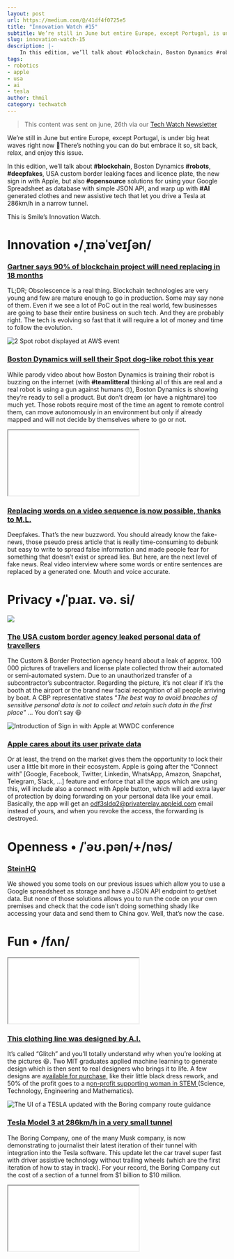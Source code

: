 ```yaml
---
layout: post
url: https://medium.com/@/41df4f0725e5
title: "Innovation Watch #15"
subtitle: We’re still in June but entire Europe, except Portugal, is under big heat waves right now 🥵There’s nothing you can do but embrace it
slug: innovation-watch-15
description: |-
    In this edition, we’ll talk about #blockchain, Boston Dynamics #robots, #deepfakes, USA custom border leaking faces and licence plate, the new sign in with Apple, but also #opensource solutions for us
tags:
- robotics
- apple
- usa
- ai
- tesla
author: thmil
category: techwatch
---
```


> This content was sent on june, 26th via our [Tech Watch Newsletter](https://mailchi.mp/c414f1508567/techwatch)

We’re still in June but entire Europe, except Portugal, is under big heat waves right now 🥵There’s nothing you can do but embrace it so, sit back, relax, and enjoy this issue.

In this edition, we’ll talk about **#blockchain**, Boston Dynamics **#robots**, **#deepfakes**, USA custom border leaking faces and licence plate, the new sign in with Apple, but also **#opensource** solutions for using your Google Spreadsheet as database with simple JSON API, and warp up with **#AI** generated clothes and new assistive tech that let you drive a Tesla at 286km/h in a narrow tunnel.

This is Smile’s Innovation Watch.

# Innovation •/ˌɪnəˈveɪʃən/

### [Gartner says 90% of blockchain project will need replacing in 18 months](https://www.zdnet.com/article/gartner-says-90-of-blockchain-projects-will-need-replacing-in-18-months/)

TL;DR; Obsolescence is a real thing.
Blockchain technologies are very young and few are mature enough to go in production. Some may say none of them. Even if we see a lot of PoC out in the real world, few businesses are going to base their entire business on such tech. And they are probably right. The tech is evolving so fast that it will require a lot of money and time to follow the evolution.

![2 Spot robot displayed at AWS event](/assets/images/posts/0*kO5hOYhgK2vpsvHQ.jpg)

### [Boston Dynamics will sell their Spot dog-like robot this year](https://www.theverge.com/2019/6/5/18653710/boston-dynamics-first-commercial-robot-spot-demo-amazon-remars-conference-marc-raibert)

While parody video about how Boston Dynamics is training their robot is buzzing on the internet (with **#teamlitteral** thinking all of this are real and a real robot is using a gun against humans 🙄), Boston Dynamics is showing they’re ready to sell a product. But don’t dream (or have a nightmare) too much yet. Those robots require most of the time an agent to remote control them, can move autonomously in an environment but only if already mapped and will not decide by themselves where to go or not.

<iframe src="/assets/images/posts/8d5c7a5741d88136ec44a832ccaeb2d7.html"></iframe>

### [Replacing words on a video sequence is now possible, thanks to M.L.](https://www.theverge.com/2019/6/10/18659432/deepfake-ai-fakes-tech-edit-video-by-typing-new-words)

Deepfakes. That’s the new buzzword. You should already know the fake-news, those pseudo press article that is really time-consuming to debunk but easy to write to spread false information and made people fear for something that doesn’t exist or spread lies. But here, are the next level of fake news. Real video interview where some words or entire sentences are replaced by a generated one. Mouth and voice accurate.

# Privacy •/ˈpɹaɪ. və. si/

![](/assets/images/posts/0*t3tZ-dWtrhO8YuY7.jpg)

### [The USA custom border agency leaked personal data of travellers](https://techcrunch.com/2019/06/10/cbp-data-breach/)

The Custom & Border Protection agency heard about a leak of approx. 100 000 pictures of travellers and license plate collected throw their automated or semi-automated system. Due to an unauthorized transfer of a subcontractor’s subcontractor. Regarding the picture, it’s not clear if it’s the booth at the airport or the brand new facial recognition of all people arriving by boat. A CBP representative states “*The best way to avoid breaches of sensitive personal data is not to collect and retain such data in the first place*” … You don’t say 😆

![Introduction of Sign in with Apple at WWDC conference](/assets/images/posts/0*4Gq-hI5moOZ4plAO.png)

### [Apple cares about its user private data](https://techcrunch.com/2019/06/03/apple-sign-in-privacy/)

Or at least, the trend on the market gives them the opportunity to lock their user a little bit more in their ecosystem. Apple is going after the “Connect with” [Google, Facebook, Twitter, Linkedin, WhatsApp, Amazon, Snapchat, Telegram, Slack, …] feature and enforce that all the apps which are using this, will include also a connect with Apple button, which will add extra layer of protection by doing forwarding on your personal data like your email. Basically, the app will get an odf3sldq2@privaterelay.appleid.com email instead of yours, and when you revoke the access, the forwarding is destroyed.

# Openness • /ˈəʊ.pən/+/nəs/

### [SteinHQ](https://github.com/SteinHQ/Stein)

We showed you some tools on our previous issues which allow you to use a Google spreadsheet as storage and have a JSON API endpoint to get/set data. But none of those solutions allows you to run the code on your own premises and check that the code isn’t doing something shady like accessing your data and send them to China gov. Well, that’s now the case.

# Fun • /fʌn/

<iframe src="/assets/images/posts/42157f6bd5753fb6328ba832d7290077.html"></iframe>

### [This clothing line was designed by A.I.](https://mailchi.mp/a535bea83b94/innovation-watch-15#)

It’s called “Glitch” and you’ll totally understand why when you’re looking at the pictures 😆. Two MIT graduates applied machine learning to generate design which is then sent to real designers who brings it to life. A few designs are a[vailable for purchase,](https://glitch-ai.com/collections/new-collections/products/little-black-dress?variant=28608427425871) like their little black dress rework, and 50% of the profit goes to a n[on-profit supporting woman in STEM ](https://anitab.org/)(Science, Technology, Engineering and Mathematics).

![The UI of a TESLA updated with the Boring company route guidance](/assets/images/posts/0*F3N1vFbr1KtktbK3.jpg)

### [Tesla Model 3 at 286km/h in a very small tunnel](https://www.teslarati.com/video-tesla-model-3-drives-boring-company-tunnel-at-116-mph/)

The Boring Company, one of the many Musk company, is now demonstrating to journalist their latest iteration of their tunnel with integration into the Tesla software. This update let the car travel super fast with driver assistive technology without trailing wheels (which are the first iteration of how to stay in track). For your record, the Boring Company cut the cost of a section of a tunnel from $1 billion to $10 million.

<iframe src="/assets/images/posts/7f2e256dddfff2d5c620454282a6da65.html"></iframe>


